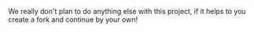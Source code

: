 We really don't plan to do anything else with this project, if it helps to you create a fork and continue by your own!
